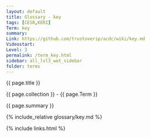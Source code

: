 ```yaml
---
layout: default
title: Glossary - key
tags: [CESR,KERI]
Term: key
summary: 
Link: https://github.com/trustoverip/acdc/wiki/key.md
Videostart: 
Level: 3
permalink: /term_key.html
sidebar: all_lvl3_wot_sidebar
folder: terms
---
```


{{ page.title }}

{{ page.collection }} - {{ page.Term }}

   {{ page.summary }}

{% include_relative glossary/key.md %}

 {% include links.html %} 
